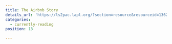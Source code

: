 ```yaml
---
title: The Airbnb Story
details_url: 'https://ls2pac.lapl.org/?section=resource&resourceid=1362158604'
categories:
  - currently-reading
position: 13

---
```

